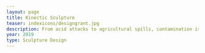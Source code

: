 ```yaml
---
layout: page
title: Kinectic Sculpture
teaser: indexicons/designgrant.jpg
description: From acid attacks to agricultural spills, contamination is a major issue that is often overlooked. Unfortunately, the current products and services on the market are not inclusively designed and are hard to understand in an event of an emergency, even for an able-bodied adult. This design seeks to develop a more inclusive system of decontamination procedures that will take less time to carry out and ultimately save lives.
year: 2019
type: Sculpture Design
---
```

